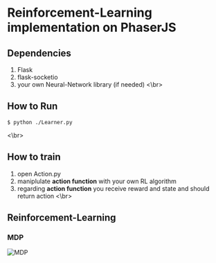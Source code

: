 # Reinforcement-Learning implementation on PhaserJS

## Dependencies
1. Flask
2. flask-socketio
3. your own Neural-Network library (if needed)
<\br>
## How to Run
    $ python ./Learner.py
<\br>
## How to train
1. open Action.py 
2. maniplulate **action function** with your own RL algorithm
3. regarding **action function** you receive reward and state and should return action
<\br>
## Reinforcement-Learning
### MDP
![MDP](https://latex.codecogs.com/svg.latex?V^\pi(s)=R(s)+\gamma\sum_{s^\prime\in{S}}P_{s\pi(s)}(s^\prime)V^\pi(s^\prime))
